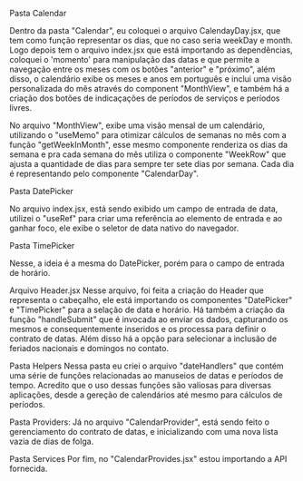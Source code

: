 
Pasta Calendar

Dentro da pasta "Calendar", eu coloquei o arquivo CalendayDay.jsx, que tem como função representar os dias, que no caso seria weekDay e month.
Logo depois tem o arquivo index.jsx que está importando as dependências, coloquei o 'momento' para manipulação das datas e que permite a navegação entre os meses com os botões "anterior" e "próximo", além disso, o calendário exibe os meses e anos em português e inclui uma visão personalizada do mês através do component "MonthView", e também há a criação dos botões de indicaçações de períodos de serviços e períodos livres.

No arquivo "MonthView", exibe uma visão mensal de um calendário, utilizando o "useMemo" para otimizar cálculos de semanas no mês com a função "getWeekInMonth", esse mesmo componente renderiza os dias da semana e pra cada semana do mês utiliza o componente "WeekRow" que ajusta a quantidade de dias para sempre ter sete dias por semana. Cada dia é representando pelo componente "CalendarDay".


Pasta DatePicker

No arquivo index.jsx, está sendo exibido um campo de entrada de data, utilizei o "useRef" para criar uma referência ao elemento de entrada e ao ganhar foco, ele exibe o seletor de data nativo do navegador.


Pasta TimePicker

Nesse, a ideia é a mesma do DatePicker, porém para o campo de entrada de horário.

Arquivo Header.jsx
Nesse arquivo, foi feita a criação do Header que representa o cabeçalho, ele está importando os componentes "DatePicker" e "TimePicker" para a selação de data e horário. Há também a criação da função "handleSubmit" que é invocada ao enviar os dados, capturando os mesmos e consequentemente inseridos e os processa para definir o contrato de datas. Além disso há a opção para selecionar a inclusão de feriados nacionais e domingos no contato.

Pasta Helpers
Nessa pasta eu criei o arquivo "dateHandlers" que contém uma série de funções relacionadas ao manuseios de datas e períodos de tempo. Acredito que o uso dessas funções são valiosas para diversas aplicações, desde a gereção de calendários até mesmo para cálculos de períodos.

Pasta Providers:
Já no arquivo "CalendarProvider", está sendo feito o gerenciamento do contrato de datas, e inicializando com uma nova lista vazia de dias de folga.

Pasta Services
Por fim, no "CalendarProvides.jsx" estou importando a API fornecida.
